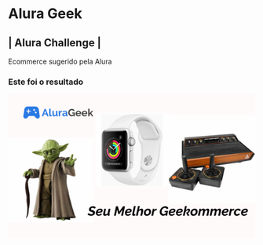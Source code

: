 # Alura Geek

## | Alura Challenge |

Ecommerce sugerido pela Alura

### Este foi o resultado

[![Alura Geek](app/public/img/cards/card.png)](https://euclides981.github.io/geek)
